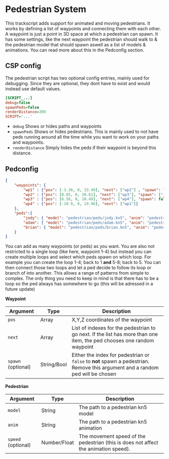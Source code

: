 # Pedestrian System

This trackscript adds support for animated and moving pedestrians. It works by defining a list of waypoints and connecting them with each other. A waypoint is just a point in 3D space at which a pedestrian can spawn. It has some settings, like the next waypoint the pedestrian should walk to & the pedestrian model that should spawn aswell as a list of models & animations. You can read more about this in the Pedconfig section.


## CSP config

The pedestrian script has two optional config entries, mainly used for debugging. Since they are optional, they dont have to exist and would instead use default values.

```ini title="ext_config.ini"
[SCRIPT_...]
debug=false
spawnPeds=false
renderDistance=300
SCRIPT='...'
```

- `debug` Shows or hides paths and waypoints
- `spawnPeds` Shows or hides pedestrians. This is mainly used to not have peds running around all the time while you want to work on your paths and waypoints.
- `renderDistance` Simply hides the peds if their waypoint is beyond this distance.

## Pedconfig

```json
{
    "waypoints": {
        "wp1" : {"pos": [-3.36, 0, 33.49], "next": ["wp2"] , "spawn": "jody"},
        "wp2" : {"pos": [8.85, 0, 30.61], "next": ["wp3"], "spawn": ["jody", "adam"]},
        "wp3" : {"pos": [6.58, 0, 20.49], "next": ["wp4"], "spawn": false},
        "wp4" : {"pos": [-10.9, 0, 19.96], "next": ["wp1"]}
    },
    "peds":{
        "jody": { "model": "pedestrian/peds/jody.kn5", "anim": "pedestrian/peds/jody.ksanim"},
        "adam": { "model": "pedestrian/peds/adam.kn5", "anim": "pedestrian/peds/adam.ksanim"},
        "brian": { "model": "pedestrian/peds/brian.kn5", "anim": "pedestrian/peds/brian.ksanim", "speed": 2}
    }
}
```

You can add as many waypoints (or peds) as you want. You are also not restricted to a single loop (like here, waypoint 1-4) but instead you can create multiple loops and select which peds spawn on which loop. For example you can create the loop 1-4; back to 1 **and** 5-8; back to 5. You can then connect those two loops and let a ped decide to follow its loop or branch of into another. This allows a range of patterns from simple to complex. The only thing you need to keep in mind is that there has to be a loop so the ped always has somewhere to go (this will be adressed in a future update)

**Waypoint**

| Argument    | Type        |  Description                          |
| ----------- | --------    | ------------------------------------- |
| `pos`       | Array       | X,Y,Z coordinates of the waypoint     |
| `next`      | Array       | List of indexes for the pedestrian to go next. If the list has more than one item, the ped chooses one random waypoint |
| `spawn` (optional)    | String/Bool  | Either the index for pedestrian or `false` to **not** spawn a pedestrian. Remove this argument and a random ped will be chosen |


**Pedestrian**

| Argument    | Type        |  Description                          |
| ----------- | --------    | ------------------------------------- |
| `model`     | String      | The path to a pedestrian kn5 model    |
| `anim`      | String      | The path to a pedestrian kn5 animation|
| `speed` (optional)     | Number/Float | The movement speed of the pedestrian (this is does not affect the animation speed).